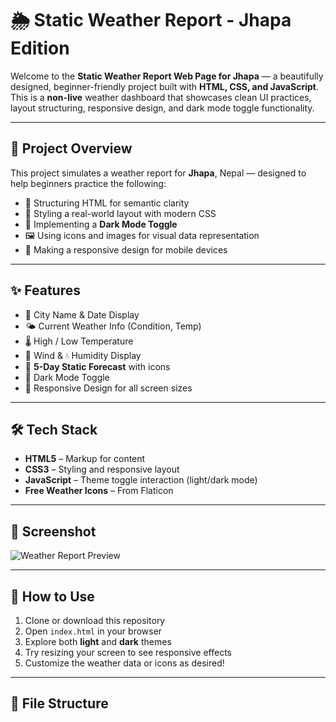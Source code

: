 # 🌦️ Static Weather Report - Jhapa Edition

Welcome to the **Static Weather Report Web Page for Jhapa** — a beautifully designed, beginner-friendly project built with **HTML, CSS, and JavaScript**. This is a **non-live** weather dashboard that showcases clean UI practices, layout structuring, responsive design, and dark mode toggle functionality.

---

## 📍 Project Overview

This project simulates a weather report for **Jhapa**, Nepal — designed to help beginners practice the following:

- 📄 Structuring HTML for semantic clarity  
- 🎨 Styling a real-world layout with modern CSS  
- 🌙 Implementing a **Dark Mode Toggle**  
- 🖼️ Using icons and images for visual data representation  
- 📱 Making a responsive design for mobile devices  

---

## ✨ Features

- 🌆 City Name & Date Display  
- 🌤️ Current Weather Info (Condition, Temp)  
- 🌡️ High / Low Temperature  
- 💨 Wind & 💧 Humidity Display  
- 📅 **5-Day Static Forecast** with icons  
- 🌙 Dark Mode Toggle  
- 📱 Responsive Design for all screen sizes  

---

## 🛠️ Tech Stack

- **HTML5** – Markup for content  
- **CSS3** – Styling and responsive layout  
- **JavaScript** – Theme toggle interaction (light/dark mode)  
- **Free Weather Icons** – From Flaticon

---

## 📸 Screenshot

![Weather Report Preview](![image](https://github.com/user-attachments/assets/e98cbe08-aaf5-473f-9543-13d9e8f013a3)
)

---

## 🚀 How to Use

1. Clone or download this repository  
2. Open `index.html` in your browser  
3. Explore both **light** and **dark** themes  
4. Try resizing your screen to see responsive effects  
5. Customize the weather data or icons as desired!

---

## 📁 File Structure

